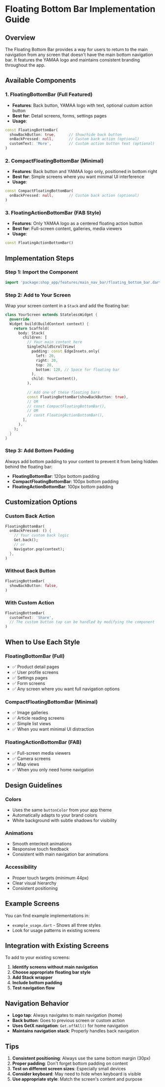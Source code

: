 # Floating Bottom Bar Implementation Guide

## Overview
The Floating Bottom Bar provides a way for users to return to the main navigation from any screen that doesn't have the main bottom navigation bar. It features the YAMAA logo and maintains consistent branding throughout the app.

## Available Components

### 1. FloatingBottomBar (Full Featured)
- **Features**: Back button, YAMAA logo with text, optional custom action button
- **Best for**: Detail screens, forms, settings pages
- **Usage**:
```dart
const FloatingBottomBar(
  showBackButton: true,      // Show/hide back button
  onBackPressed: null,       // Custom back action (optional)
  customText: 'More',        // Custom action button text (optional)
)
```

### 2. CompactFloatingBottomBar (Minimal)
- **Features**: Back button and YAMAA logo only, positioned in bottom right
- **Best for**: Simple screens where you want minimal UI interference
- **Usage**:
```dart
const CompactFloatingBottomBar(
  onBackPressed: null,       // Custom back action (optional)
)
```

### 3. FloatingActionBottomBar (FAB Style)
- **Features**: Only YAMAA logo as a centered floating action button
- **Best for**: Full-screen content, galleries, media viewers
- **Usage**:
```dart
const FloatingActionBottomBar()
```

## Implementation Steps

### Step 1: Import the Component
```dart
import 'package:shop_app/features/main_nav_bar/floating_bottom_bar.dart';
```

### Step 2: Add to Your Screen
Wrap your screen content in a `Stack` and add the floating bar:

```dart
class YourScreen extends StatelessWidget {
  @override
  Widget build(BuildContext context) {
    return Scaffold(
      body: Stack(
        children: [
          // Your main content here
          SingleChildScrollView(
            padding: const EdgeInsets.only(
              left: 20,
              right: 20,
              top: 20,
              bottom: 120, // Space for floating bar
            ),
            child: YourContent(),
          ),
          
          // Add one of these floating bars
          const FloatingBottomBar(showBackButton: true),
          // OR
          // const CompactFloatingBottomBar(),
          // OR
          // const FloatingActionBottomBar(),
        ],
      ),
    );
  }
}
```

### Step 3: Add Bottom Padding
Always add bottom padding to your content to prevent it from being hidden behind the floating bar:
- **FloatingBottomBar**: 120px bottom padding
- **CompactFloatingBottomBar**: 100px bottom padding  
- **FloatingActionBottomBar**: 100px bottom padding

## Customization Options

### Custom Back Action
```dart
FloatingBottomBar(
  onBackPressed: () {
    // Your custom back logic
    Get.back();
    // or
    Navigator.pop(context);
  },
)
```

### Without Back Button
```dart
FloatingBottomBar(
  showBackButton: false,
)
```

### With Custom Action
```dart
FloatingBottomBar(
  customText: 'Share',
  // The custom button tap can be handled by modifying the component
)
```

## When to Use Each Style

### FloatingBottomBar (Full)
- ✅ Product detail pages
- ✅ User profile screens  
- ✅ Settings pages
- ✅ Form screens
- ✅ Any screen where you want full navigation options

### CompactFloatingBottomBar (Minimal)
- ✅ Image galleries
- ✅ Article reading screens
- ✅ Simple list views
- ✅ When you want minimal UI distraction

### FloatingActionBottomBar (FAB)
- ✅ Full-screen media viewers
- ✅ Camera screens
- ✅ Map views
- ✅ When you only need home navigation

## Design Guidelines

### Colors
- Uses the same `buttonColor` from your app theme
- Automatically adapts to your brand colors
- White background with subtle shadows for visibility

### Animations
- Smooth enter/exit animations
- Responsive touch feedback
- Consistent with main navigation bar animations

### Accessibility
- Proper touch targets (minimum 44px)
- Clear visual hierarchy
- Consistent positioning

## Example Screens

You can find example implementations in:
- `example_usage.dart` - Shows all three styles
- Look for usage patterns in existing screens

## Integration with Existing Screens

To add to your existing screens:

1. **Identify screens without main navigation**
2. **Choose appropriate floating bar style**
3. **Add Stack wrapper**
4. **Include bottom padding**
5. **Test navigation flow**

## Navigation Behavior

- **Logo tap**: Always navigates to main navigation (home)
- **Back button**: Goes to previous screen or custom action
- **Uses GetX navigation**: `Get.offAll()` for home navigation
- **Maintains navigation stack**: Properly handles back navigation

## Tips

1. **Consistent positioning**: Always use the same bottom margin (30px)
2. **Proper padding**: Don't forget bottom padding on content
3. **Test on different screen sizes**: Especially small devices
4. **Consider keyboard**: May need to hide when keyboard is visible
5. **Use appropriate style**: Match the screen's content and purpose